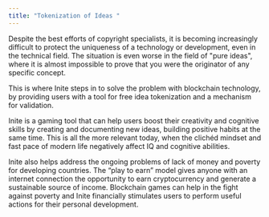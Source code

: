 ```yaml
---
title: "Tokenization of Ideas "
---
```

<!--StartFragment-->

Despite the best efforts of copyright specialists, it is becoming increasingly difficult to protect the uniqueness of a technology or development, even in the technical field. The situation is even worse in the field of "pure ideas", where it is almost impossible to prove that you were the originator of any specific concept.

This is where Inite steps in to solve the problem with blockchain technology, by providing users with a tool for free idea tokenization and a mechanism for validation.

Inite is a gaming tool that can help users boost their creativity and cognitive skills by creating and documenting new ideas, building positive habits at the same time. This is all the more relevant today, when the clichéd mindset and fast pace of modern life negatively affect IQ and cognitive abilities. 

Inite also helps address the ongoing problems of lack of money and poverty for developing countries. The “play to earn” model gives anyone with an internet connection the opportunity to earn cryptocurrency and generate a sustainable source of income. Blockchain games can help in the fight against poverty and Inite financially stimulates users to perform useful actions for their personal development.



<!--EndFragment-->